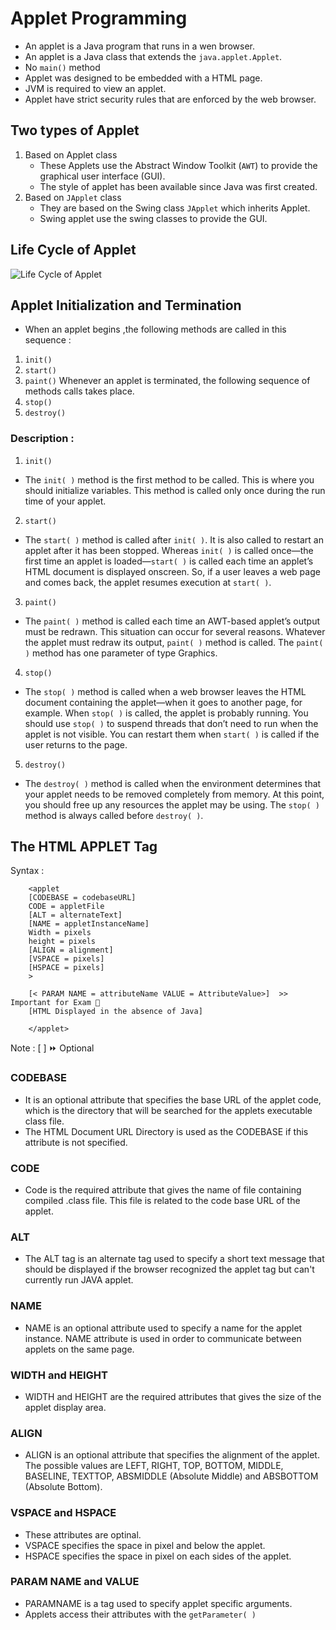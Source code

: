 # Applet Programming

- An applet is a Java program that runs in a wen browser.
- An applet is a Java class that extends the ```java.applet.Applet```.
- No ```main()``` method
- Applet was designed to be embedded with a HTML page.
- JVM is required to view an applet.
- Applet have strict security rules that are enforced by the web browser.

## Two types of Applet

1. Based on Applet class
   - These Applets use the Abstract Window Toolkit (```AWT```) to provide the graphical user interface (GUI).
   - The style of applet has been available since Java was first created.
2. Based on ```JApplet``` class
    - They are based on the Swing class ```JApplet``` which inherits Applet.
    - Swing applet use the swing classes to provide the GUI.

## Life Cycle of Applet

![Life Cycle of Applet](http://www.startertutorials.com/corejava/wp-content/uploads/2016/02/applet-life-cycle.png)

## Applet Initialization and Termination
- When an applet begins ,the following methods are called in this sequence :
1. ```init()```
2. ```start()```
3. ```paint()```
Whenever an applet is terminated, the following sequence of methods calls takes place.
4. ```stop()```
5. ```destroy()```

### Description :

1. ```init()```
- The ```init( )``` method is the first method to be called. This is where you should initialize variables. This method is called only once during the run time of your applet.

2. ```start()```
- The ```start( )``` method is called after ```init( )```. It is also called to restart an applet after it has been stopped. Whereas ```init( )``` is called once—the first time an applet is loaded—```start( )``` is called each time an applet’s HTML document is displayed onscreen. So, if a user leaves a web page and comes back, the applet resumes execution at ```start( )```.

3. ```paint()```
- The ```paint( )``` method is called each time an AWT-based applet’s output must be redrawn. This situation can occur for several reasons. Whatever the applet must redraw its output, ```paint( )``` method is called. The ```paint( )``` method has one parameter of type Graphics.

4. ```stop()```
- The ```stop( )``` method is called when a web browser leaves the HTML document containing the applet—when it goes to another page, for example. When ```stop( )``` is called, the applet  is probably running. You should use ```stop( )``` to suspend threads that don’t need to run when the applet is not visible. You can restart them when ```start( )``` is called if the user returns to the page.

5. ```destroy()```
- The ```destroy( )``` method is called when the environment determines that your applet needs to be removed completely from memory. At this point, you should free up any resources the applet may be using. The ```stop( )``` method is always called before ```destroy( )```.

## The HTML APPLET Tag

Syntax :

        <applet
        [CODEBASE = codebaseURL]
        CODE = appletFile
        [ALT = alternateText]
        [NAME = appletInstanceName]
        Width = pixels
        height = pixels
        [ALIGN = alignment]
        [VSPACE = pixels]
        [HSPACE = pixels]
        >

        [< PARAM NAME = attributeName VALUE = AttributeValue>]  >> Important for Exam 💯
        [HTML Displayed in the absence of Java]

        </applet>

Note : [ ] ⏩ Optional

### **CODEBASE**
- It is an optional attribute that specifies the base URL of the applet code, which is the directory that will be searched for the applets executable class file.
- The HTML Document URL Directory is used as the CODEBASE if this attribute is not specified.

### **CODE**
- Code is the required attribute that gives the name of file containing compiled .class file. This file is related to the code base URL of the applet.


### **ALT**
- The ALT tag is an alternate tag used to specify a short text message that should be displayed if the browser recognized the applet tag but can't currently run JAVA applet.

### **NAME**
- NAME is an optional attribute used to specify a name for the applet instance. NAME attribute is used in order to communicate between applets on the same page.

### **WIDTH and HEIGHT**
- WIDTH and HEIGHT are the required attributes that gives the size of the applet display area.
  
### **ALIGN**
- ALIGN is an optional attribute that specifies the alignment of the applet. The possible values are LEFT, RIGHT, TOP, BOTTOM, MIDDLE, BASELINE, TEXTTOP, ABSMIDDLE (Absolute Middle) and ABSBOTTOM (Absolute Bottom).

### **VSPACE and HSPACE**
- These attributes are optinal. 
- VSPACE specifies the space in pixel and below the applet.
- HSPACE specifies the space in pixel on each sides of the applet.

### **PARAM NAME and VALUE**
- PARAMNAME is a tag used to specify applet specific arguments.
- Applets access their attributes with the ```getParameter( )``` 

